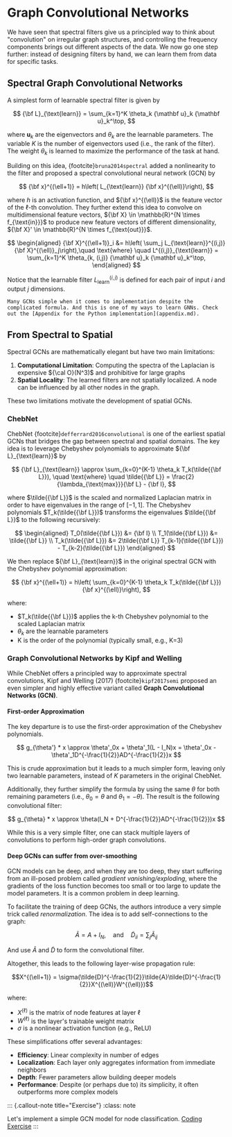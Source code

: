 # Graph Convolutional Networks
We have seen that spectral filters give us a principled way to think about "convolution" on irregular graph structures, and controlling the frequency components brings out different aspects of the data. We now go one step further: instead of designing filters by hand, we can learn them from data for specific tasks.


## Spectral Graph Convolutional Networks

A simplest form of learnable spectral filter is given by

$$
{\bf L}_{\text{learn}} = \sum_{k=1}^K \theta_k {\mathbf u}_k {\mathbf u}_k^\top,
$$

where ${\mathbf u}_k$ are the eigenvectors and $\theta_k$ are the learnable parameters. The variable $K$ is the number of eigenvectors used (i.e., the rank of the filter). The weight $\theta_k$ is learned to maximize the performance of the task at hand.

Building on this idea, {footcite}`bruna2014spectral` added a nonlinearity to the filter and proposed a spectral convolutional neural network (GCN) by

$$
{\bf x}^{(\ell+1)} = h\left( L_{\text{learn}} {\bf x}^{(\ell)}\right),
$$

where $h$ is an activation function, and ${\bf x}^{(\ell)}$ is the feature vector of the $\ell$-th convolution. They further extend this idea to convolve on multidimensional feature vectors, ${\bf X} \in \mathbb{R}^{N \times f_{\text{in}}}$ to produce new feature vectors of different dimensionality, ${\bf X}' \in \mathbb{R}^{N \times f_{\text{out}}}$.

$$
\begin{aligned}
{\bf X}^{(\ell+1)}_i &= h\left( \sum_j L_{\text{learn}}^{(i,j)} {\bf X}^{(\ell)}_j\right),\quad \text{where} \quad L^{(i,j)}_{\text{learn}} = \sum_{k=1}^K \theta_{k, (i,j)} {\mathbf u}_k {\mathbf u}_k^\top,
\end{aligned}
$$

Notice that the learnable filter $L_{\text{learn}}^{(i,j)}$ is defined for each pair of input $i$ and output $j$ dimensions.


```{note}
Many GCNs simple when it comes to implementation despite the complicated formula. And this is one of my ways to learn GNNs. Check out the [Appendix for the Python implementation](appendix.md).

```

## From Spectral to Spatial

Spectral GCNs are mathematically elegant but have two main limitations:
1. **Computational Limitation**: Computing the spectra of the Laplacian is expensive ${\cal O}(N^3)$ and prohibitive for large graphs
2. **Spatial Locality**: The learned filters are not spatially localized. A node can be influenced by all other nodes in the graph.

These two limitations motivate the development of spatial GCNs.

### ChebNet

ChebNet {footcite}`defferrard2016convolutional` is one of the earliest spatial GCNs that bridges the gap between spectral and spatial domains.
The key idea is to leverage Chebyshev polynomials to approximate ${\bf L}_{\text{learn}}$ by

$$
{\bf L}_{\text{learn}} \approx \sum_{k=0}^{K-1} \theta_k T_k(\tilde{{\bf L}}), \quad \text{where} \quad \tilde{{\bf L}} = \frac{2}{\lambda_{\text{max}}}{\bf L} - {\bf I},
$$

where $\tilde{{\bf L}}$ is the scaled and normalized Laplacian matrix in order to have eigenvalues in the range of $[-1,1]$. The Chebyshev polynomials $T_k(\tilde{{\bf L}})$ transforms the eigenvalues $\tilde{{\bf L}}$ to the following recursively:

$$
\begin{aligned}
T_0(\tilde{{\bf L}}) &= {\bf I} \\
T_1(\tilde{{\bf L}}) &= \tilde{{\bf L}} \\
T_k(\tilde{{\bf L}}) &= 2\tilde{{\bf L}} T_{k-1}(\tilde{{\bf L}}) - T_{k-2}(\tilde{{\bf L}})
\end{aligned}
$$

We then replace ${\bf L}_{\text{learn}}$ in the original spectral GCN with the Chebyshev polynomial approximation:

$$
{\bf x}^{(\ell+1)} = h\left( \sum_{k=0}^{K-1} \theta_k T_k(\tilde{{\bf L}}){\bf x}^{(\ell)}\right),
$$

where:
- $T_k(\tilde{{\bf L}})$ applies the k-th Chebyshev polynomial to the scaled Laplacian matrix
- $\theta_k$ are the learnable parameters
- K is the order of the polynomial (typically small, e.g., K=3)

### Graph Convolutional Networks by Kipf and Welling

While ChebNet offers a principled way to approximate spectral convolutions, Kipf and Welling (2017) {footcite}`kipf2017semi` proposed an even simpler and highly effective variant called **Graph Convolutional Networks (GCN)**.


#### First-order Approximation

The key departure is to use the first-order approximation of the Chebyshev polynomials.

$$
g_{\theta'} * x \approx \theta'_0x + \theta'_1(L - I_N)x = \theta'_0x - \theta'_1D^{-\frac{1}{2}}AD^{-\frac{1}{2}}x
$$

This is crude approximation but it leads to a much simpler form, leaving only two learnable parameters, instead of $K$ parameters in the original ChebNet.

Additionally, they further simplify the formula by using the same $\theta$ for both remaining parameters (i.e., $\theta_0 = \theta$ and $\theta_1 = -\theta$). The result is the following convolutional filter:

$$
g_{\theta} * x \approx \theta(I_N + D^{-\frac{1}{2}}AD^{-\frac{1}{2}})x
$$

While this is a very simple filter, one can stack multiple layers of convolutions to perform high-order graph convolutions.

#### Deep GCNs can suffer from over-smoothing

GCN models can be deep, and when they are too deep, they start suffering from an ill-posed problem called *gradient vanishing/exploding*, where the gradients of the loss function becomes too small or too large to update the model parameters. It is a common problem in deep learning.

To facilitate the training of deep GCNs, the authors introduce a very simple trick called *renormalization*. The idea is to add self-connections to the graph:

$$
\tilde{A} = A + I_N, \quad \text{and} \quad \tilde{D}_{ii} = \sum_j \tilde{A}_{ij}
$$

And use $\tilde{A}$ and $\tilde{D}$ to form the convolutional filter.

Altogether, this leads to the following layer-wise propagation rule:

$$X^{(\ell+1)} = \sigma(\tilde{D}^{-\frac{1}{2}}\tilde{A}\tilde{D}^{-\frac{1}{2}}X^{(\ell)}W^{(\ell)})$$

where:
- $X^{(\ell)}$ is the matrix of node features at layer $\ell$
- $W^{(\ell)}$ is the layer's trainable weight matrix
- $\sigma$ is a nonlinear activation function (e.g., ReLU)

These simplifications offer several advantages:
- **Efficiency**: Linear complexity in number of edges
- **Localization**: Each layer only aggregates information from immediate neighbors
- **Depth**: Fewer parameters allow building deeper models
- **Performance**: Despite (or perhaps due to) its simplicity, it often outperforms more complex models

::: {.callout-note title="Exercise"}
:class: note

Let's implement a simple GCN model for node classification.
[Coding Exercise](../../../notebooks/exercise-m09-graph-neural-net.ipynb)
:::



